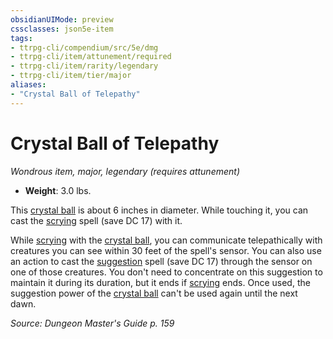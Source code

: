 ```yaml
---
obsidianUIMode: preview
cssclasses: json5e-item
tags:
- ttrpg-cli/compendium/src/5e/dmg
- ttrpg-cli/item/attunement/required
- ttrpg-cli/item/rarity/legendary
- ttrpg-cli/item/tier/major
aliases: 
- "Crystal Ball of Telepathy"
---
```

# Crystal Ball of Telepathy
*Wondrous item, major, legendary (requires attunement)*  


- **Weight**: 3.0 lbs.

This [crystal ball](3-Mechanics/CLI/items/crystal-ball.md) is about 6 inches in diameter. While touching it, you can cast the [scrying](3-Mechanics/CLI/spells/scrying.md) spell (save DC 17) with it.

While [scrying](3-Mechanics/CLI/spells/scrying.md) with the [crystal ball](3-Mechanics/CLI/items/crystal-ball.md), you can communicate telepathically with creatures you can see within 30 feet of the spell's sensor. You can also use an action to cast the [suggestion](3-Mechanics/CLI/spells/suggestion.md) spell (save DC 17) through the sensor on one of those creatures. You don't need to concentrate on this suggestion to maintain it during its duration, but it ends if [scrying](3-Mechanics/CLI/spells/scrying.md) ends. Once used, the suggestion power of the [crystal ball](3-Mechanics/CLI/items/crystal-ball.md) can't be used again until the next dawn.

*Source: Dungeon Master's Guide p. 159*